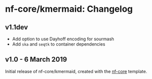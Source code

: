 # nf-core/kmermaid: Changelog

## v1.1dev

* Add option to use Dayhoff encoding for sourmash
* Add `ska` and `seqtk` to container dependencies

## v1.0 - 6 March 2019

Initial release of nf-core/kmermaid, created with the [nf-core](http://nf-co.re/) template.

